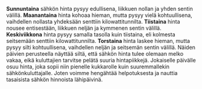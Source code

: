 **Sunnuntaina** sähkön hinta pysyy edullisena, liikkuen nollan ja yhden sentin välillä. **Maanantaina** hinta kohoaa hieman, mutta pysyy vielä kohtuullisena, vaihdellen nollasta yhdeksään senttiin kilowattitunnilta. **Tiistaina** hinta nousee entisestään, liikkuen neljän ja kymmenen sentin välillä. **Keskiviikkona** hinta pysyy samalla tasolla kuin tiistaina, eli kolmesta seitsemään senttiin kilowattitunnilta. **Torstaina** hinta laskee hieman, mutta pysyy silti kohtuullisena, vaihdellen neljän ja seitsemän sentin välillä. Näiden päivien perusteella näyttää siltä, että sähkön hinta tulee olemaan melko vakaa, eikä kuluttajien tarvitse pelätä suuria hintapiikkejä. Jokaiselle päivälle osuu hinta, joka sopii niin pienelle kukkarolle kuin suuremmallekin sähkönkuluttajalle. Joten voimme hengähtää helpotuksesta ja nauttia tasaisista sähkön hinnoista lähipäivinä.